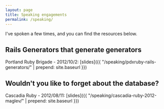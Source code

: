 ```yaml
---
layout: page
title: Speaking engagements
permalink: /speaking/
---
```


I've spoken a few times, and you can find the resources below.

## Rails Generators that generate generators
Portland Ruby Brigade - 2012/10/2: [slides]({{ "/speaking/pdxruby-rails-generators/" | prepend: site.baseurl  }})

## Wouldn't you like to forget about the database?
Cascadia Ruby - 2012/08/11: [slides]({{ "/speaking/cascadia-ruby-2012-maglev/" | prepend: site.baseurl  }})
